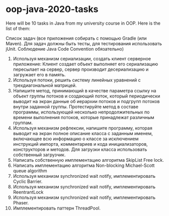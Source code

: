# oop-java-2020-tasks
Here will be 10 tasks in Java from my university course in OOP.
Here is the list of them:

Список задач
(все приложения собирать с помощью Gradle (или Maven). Для задач должны быть
тесты, для тестирования использовать jUnit. Соблюдение Java Code Convention
обязательно)

1. Используя механизм сериализации, создать клиент серверное приложение:
Клиент создает объект выполняет его сериализацию пересылает на сервер, сервер
производит десериализацию и загружает его в память.
2. Используя потоки, решить систему линейных уравнений с трехдиагональной
матрицей.
3. Напишите метод, принимающий в качестве параметра ссылку на объект группы
потоков и создающий поток, который периодически выводит на экран данные об
иерархии потоков и подгрупп потоков внутри заданной группы. Протестируйте
метод в составе программы, использующей несколько непродолжительных по
времени выполнения потоков, которые принадлежат различным группам.
4. Используя механизм рефлексии, напишите программу, которая выводит на экран
полное описание класса с заданным именем, включающее всю информацию о
классе за исключением инструкций импорта, комментариев и кода
инициализаторов, конструкторов и методов. Для загрузки класса использовать
собственный загрузчик.
5. Написать собственную имплементацию алгоритма SkipList Free lock.
6. Написать имплементацию алгоритма Non-blocking Michael-Scott queue algorithm
7. Используя механизм synchronized wait notify, имплементировать Cyclic Barrier.
8. Используя механизм synchronized wait notify, имплементировать ReentrantLock
9. Используя механизм synchronized wait notify, имплементировать Phaser.
10. Имплементировать паттерн ThreadPool.
